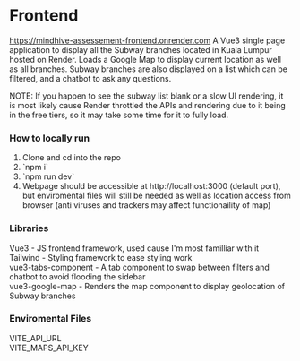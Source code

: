 # Frontend
https://mindhive-assessement-frontend.onrender.com 
A Vue3 single page application to display all the Subway branches located in Kuala Lumpur hosted on Render. Loads a Google Map to display current location as well as all branches. Subway branches are also displayed on a list which can be filtered, and a chatbot to ask any questions.

NOTE: If you happen to see the subway list blank or a slow UI rendering, it is most likely cause Render throttled the APIs and rendering due to it being in the free tiers, so it may take some time for it to fully load.

### How to locally run
<ol>
    <li>Clone and cd into the repo</li>
    <li>`npm i`</li>
    <li>`npm run dev`</li>
    <li>Webpage should be accessible at http://localhost:3000 (default port), but enviromental files will still be needed as well as location access from browser (anti viruses and trackers may affect functionaility of map)</li>
</ol>


### Libraries
Vue3 - JS frontend framework, used cause I'm most familliar with it\
Tailwind - Styling framework to ease styling work\
vue3-tabs-component - A tab component to swap between filters and chatbot to avoid flooding the sidebar\
vue3-google-map - Renders the map component to display geolocation of Subway branches

### Enviromental Files
VITE_API_URL\
VITE_MAPS_API_KEY
